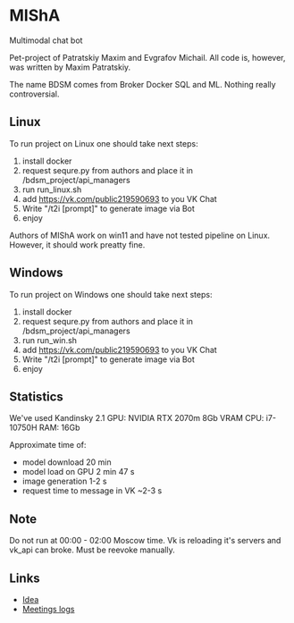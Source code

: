 # MIShA

Multimodal chat bot

Pet-project of Patratskiy Maxim and Evgrafov Michail. All code is, however, was written by Maxim Patratskiy.

The name BDSM comes from Broker Docker SQL and ML. Nothing really controversial.

## Linux

To run project on Linux one should take next steps:

1. install docker
2. request sequre.py from authors and place it in /bdsm_project/api_managers
3. run run_linux.sh
4. add <https://vk.com/public219590693> to you VK Chat
5. Write "/t2i [prompt]" to generate image via Bot
6. enjoy

Authors of MIShA work on win11 and have not tested pipeline on Linux. However, it should work preatty fine.

## Windows

To run project on Windows one should take next steps:

1. install docker
2. request sequre.py from authors and place it in /bdsm_project/api_managers
3. run run_win.sh
4. add <https://vk.com/public219590693> to you VK Chat
5. Write "/t2i [prompt]" to generate image via Bot
6. enjoy

## Statistics

We've used Kandinsky 2.1
GPU: NVIDIA RTX 2070m 8Gb VRAM
CPU: i7-10750H
RAM: 16Gb

Approximate time of:

- model download 20 min
- model load on GPU 2 min 47 s
- image generation 1-2 s
- request time to message in VK ~2-3 s

## Note

Do not run at 00:00 - 02:00 Moscow time. Vk is reloading it's servers and vk_api can broke. Must be reevoke manually.

## Links

- [Idea](https://docs.google.com/document/d/1sunezogn2XQRF8IXuGWlRd4VWdmb0EyL9DSEKVfTEuw/edit#heading=h.gjdgxs)
- [Meetings logs](https://docs.google.com/document/d/1cduKaf6tQiI3LKFeZ9xUvUelG3aqCJjW1Tpw0QZaCng/edit)
